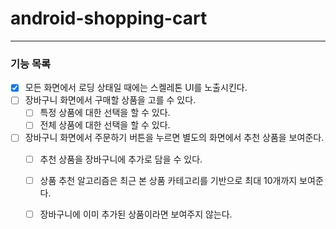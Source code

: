 # android-shopping-cart

---

### 기능 목록

- [x] 모든 화면에서 로딩 상태일 때에는 스켈레톤 UI를 노출시킨다.
- [ ] 장바구니 화면에서 구매할 상품을 고를 수 있다.
    - [ ] 특정 상품에 대한 선택을 할 수 있다.
    - [ ] 전체 상품에 대한 선택을 할 수 있다.
- [ ] 장바구니 화면에서 주문하기 버튼을 누르면 별도의 화면에서 추천 상품을 보여준다.
    - [ ] 추천 상품을 장바구니에 추가로 담을 수 있다.
    - [ ] 상품 추천 알고리즘은 최근 본 상품 카테고리를 기반으로 최대 10개까지 보여준다.
    - [ ] 장바구니에 이미 추가된 상품이라면 보여주지 않는다.

